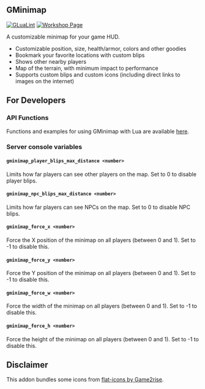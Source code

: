 ## GMinimap

[![GLuaLint](https://github.com/StyledStrike/gmod-gminimap/actions/workflows/glualint.yml/badge.svg)](https://github.com/FPtje/GLuaFixer)
[![Workshop Page](https://img.shields.io/endpoint.svg?url=https%3A%2F%2Fshieldsio-steam-workshop.jross.me%2F3024317004%2Fsubscriptions-text)](https://steamcommunity.com/sharedfiles/filedetails/?id=3024317004)

A customizable minimap for your game HUD.

- Customizable position, size, health/armor, colors and other goodies
- Bookmark your favorite locations with custom blips
- Shows other nearby players
- Map of the terrain, with minimum impact to performance
- Supports custom blips and custom icons (including direct links to images on the internet)

## For Developers

### API Functions

Functions and examples for using GMinimap with Lua are available [here](https://github.com/StyledStrike/gmod-gminimap/wiki/).

### Server console variables

#### `gminimap_player_blips_max_distance <number>`

Limits how far players can see other players on the map. Set to 0 to disable player blips.

#### `gminimap_npc_blips_max_distance <number>`

Limits how far players can see NPCs on the map. Set to 0 to disable NPC blips.

#### `gminimap_force_x <number>`

Force the X position of the minimap on all players (between 0 and 1). Set to -1 to disable this.

#### `gminimap_force_y <number>`

Force the Y position of the minimap on all players (between 0 and 1). Set to -1 to disable this.

#### `gminimap_force_w <number>`

Force the width of the minimap on all players (between 0 and 1). Set to -1 to disable this.

#### `gminimap_force_h <number>`

Force the height of the minimap on all players (between 0 and 1). Set to -1 to disable this.

## Disclaimer

This addon bundles some icons from [flat-icons by Game2rise](https://opengameart.org/content/flat-icons).
